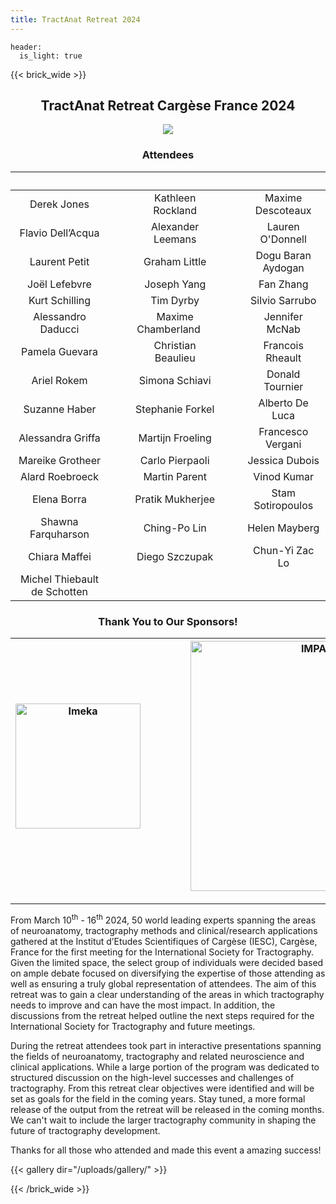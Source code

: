 ```yaml
---
title: TractAnat Retreat 2024
---
```

```
header:
  is_light: true
```

{{< brick_wide >}}
<center>
<h2> TractAnat Retreat Cargèse France 2024 </h2>

![](/uploads/photos/group_picture_tractanat.jpg)

<h3> Attendees </h3>

| |&emsp;| |&emsp;| |
|:------:|:----:|:-----:|:-----:|:---------:|
| Derek Jones || Kathleen Rockland || Maxime Descoteaux |
| Flavio Dell’Acqua || Alexander Leemans || Lauren O'Donnell |
| Laurent Petit || Graham Little || Dogu Baran Aydogan |
| Joël Lefebvre || Joseph Yang || Fan Zhang |
| Kurt Schilling || Tim Dyrby || Silvio Sarrubo |
| Alessandro Daducci || Maxime Chamberland &emsp;|| Jennifer McNab |
| Pamela Guevara || Christian Beaulieu || Francois Rheault |
| Ariel Rokem || Simona Schiavi || Donald Tournier |
| Suzanne Haber || Stephanie Forkel || Alberto De Luca |
| Alessandra Griffa || Martijn Froeling || Francesco Vergani |
| Mareike Grotheer || Carlo Pierpaoli || Jessica Dubois |
| Alard Roebroeck || Martin Parent || Vinod Kumar |
| Elena Borra || Pratik Mukherjee || Stam Sotiropoulos |
| Shawna Farquharson || Ching-Po Lin || Helen Mayberg |
| Chiara Maffei || Diego Szczupak || Chun-Yi Zac Lo |
| Michel Thiebault de Schotten |



<h3>  Thank You to Our Sponsors! </h3>

|<a href="https://imeka.ca/" rel="IMEKA imaging what matters" target="_blank"><img src="/uploads/photos/imeka-black.png" alt="Imeka"  height="auto" width=200 ></a> |&emsp;&emsp;&emsp;| <a href="https://sts.u-bordeaux.fr/rri-impact" rel="IMaging for Precision medicine within A Collaborative Translational program" target="_blank"><img src="/uploads/photos/logo_IMPACT.png" alt="IMPACT"  height="auto" width=400></a> |&emsp;&emsp;&emsp;| <a href="https://skope.swiss/" rel="Skope: Your Partner in Scientific MR Imaging" target="_blank"><img src="/uploads/photos/Skope_PNG.png" alt="Skope"  width=200 height="auto" width="auto"></a>|
|:--------:|:------:|:-----:|:------:|:-----:|
</center>

---

From March 10<sup>th</sup> - 16<sup>th</sup> 2024, 50 world leading experts spanning the areas of neuroanatomy, tractography methods and clinical/research applications gathered at the Institut d’Etudes Scientifiques of Cargèse (IESC), Cargèse, France for the first meeting for the International Society for Tractography.  Given the limited space, the select group of individuals were decided based on ample debate focused on diversifying the expertise of those attending as well as ensuring a truly global representation of attendees. The aim of this retreat was to gain a clear understanding of the areas in which tractography needs to improve and can have the most impact.  In addition, the discussions from the retreat helped outline the next steps required for the International Society for Tractography and future meetings.

During the retreat attendees took part in interactive presentations spanning the fields of neuroanatomy, tractography and related neuroscience and clinical applications. While a large portion of the program was dedicated to structured discussion on the high-level successes and challenges of tractography. From this retreat clear objectives were identified and will be set as goals for the field in the coming years. Stay tuned, a more formal release of the output from the retreat will be released in the coming months. We can't wait to include the larger tractography community in shaping the future of tractography development.

Thanks for all those who attended and made this event a amazing success!

{{< gallery dir="/uploads/gallery/" >}}

{{< /brick_wide >}}

